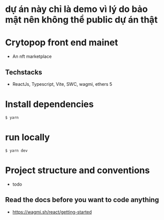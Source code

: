 # dự án này chỉ là demo vì lý do bảo mật nên không thể public dự án thật 
# Crytopop front end mainet
- An nft marketplace
## Techstacks
- ReactJs, Typescript, Vite, SWC, wagmi, ethers 5
# Install dependencies
`$ yarn`
# run locally
`$ yarn dev`
# Project structure and conventions
- todo
## Read the docs before you want to code anything
- https://wagmi.sh/react/getting-started


